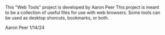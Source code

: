 This "Web Tools" project is developed by Aaron Peer
This project is meant to be a collection of useful files for use with web browsers.
Some tools can be used as desktop shorcuts, bookmarks, or both.

Aaron Peer	1/14/24

